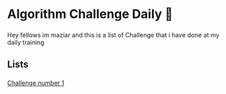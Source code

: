 <h1 align="left">Algorithm Challenge Daily 🧠</h1>

###

<p align="left">Hey fellows im maziar and this is a list of Challenge that i have done at my daily training</p>

###

<h2 align="left">Lists</h2>

###

<p align="left"><a href="https://github.com/maziardehghani/Challenge-1"> Challenge number 1 </a></p>

###

